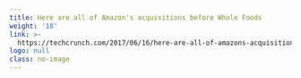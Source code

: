 ```yaml
---
title: Here are all of Amazon's acquisitions before Whole Foods
weight: '18'
link: >-
  https://techcrunch.com/2017/06/16/here-are-all-of-amazons-acquisitions-before-whole-foods/
logo: null
class: no-image
---
```



